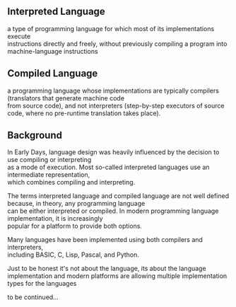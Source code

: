 ## Interpreted Language  
a type of programming language for which most of its implementations execute  
instructions directly and freely, without previously compiling a program  into machine-language instructions

## Compiled Language 
a programming language whose implementations are typically compilers  (translators that generate machine code  
from source code), and not interpreters (step-by-step executors of source code, where no pre-runtime translation takes place).  

## Background  
In Early Days, language design was heavily influenced by the decision to use compiling or interpreting  
as a mode of execution. Most so-called interpreted languages use an intermediate representation,   
which combines compiling and interpreting.  
  
The terms interpreted language and compiled language are not well defined  because, in theory, any programming language  
can be either interpreted or compiled. In modern programming language implementation, it is increasingly  
popular for a platform to provide both options.  
  
Many languages have been implemented using both compilers and interpreters,   
including BASIC, C, Lisp, Pascal, and Python.  
  
  
Just to be honest it's not about the language, its about the language implementation and modern platforms 
are allowing multiple implementation types for the languages  

to be continued...
